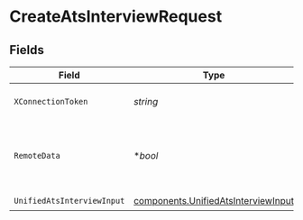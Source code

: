 # CreateAtsInterviewRequest


## Fields

| Field                                                                                      | Type                                                                                       | Required                                                                                   | Description                                                                                | Example                                                                                    |
| ------------------------------------------------------------------------------------------ | ------------------------------------------------------------------------------------------ | ------------------------------------------------------------------------------------------ | ------------------------------------------------------------------------------------------ | ------------------------------------------------------------------------------------------ |
| `XConnectionToken`                                                                         | *string*                                                                                   | :heavy_check_mark:                                                                         | The connection token                                                                       |                                                                                            |
| `RemoteData`                                                                               | **bool*                                                                                    | :heavy_minus_sign:                                                                         | Set to true to include data from the original Ats software.                                | false                                                                                      |
| `UnifiedAtsInterviewInput`                                                                 | [components.UnifiedAtsInterviewInput](../../models/components/unifiedatsinterviewinput.md) | :heavy_check_mark:                                                                         | N/A                                                                                        |                                                                                            |